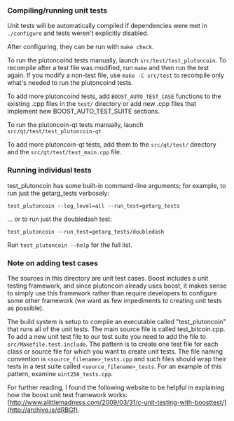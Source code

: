### Compiling/running unit tests

Unit tests will be automatically compiled if dependencies were met in `./configure`
and tests weren't explicitly disabled.

After configuring, they can be run with `make check`.

To run the plutoncoind tests manually, launch `src/test/test_plutoncoin`. To recompile
after a test file was modified, run `make` and then run the test again. If you
modify a non-test file, use `make -C src/test` to recompile only what's needed
to run the plutoncoind tests.

To add more plutoncoind tests, add `BOOST_AUTO_TEST_CASE` functions to the existing
.cpp files in the `test/` directory or add new .cpp files that
implement new BOOST_AUTO_TEST_SUITE sections.

To run the plutoncoin-qt tests manually, launch `src/qt/test/test_plutoncoin-qt`

To add more plutoncoin-qt tests, add them to the `src/qt/test/` directory and
the `src/qt/test/test_main.cpp` file.

### Running individual tests

test_plutoncoin has some built-in command-line arguments; for
example, to run just the getarg_tests verbosely:

    test_plutoncoin --log_level=all --run_test=getarg_tests

... or to run just the doubledash test:

    test_plutoncoin --run_test=getarg_tests/doubledash

Run `test_plutoncoin --help` for the full list.

### Note on adding test cases

The sources in this directory are unit test cases.  Boost includes a
unit testing framework, and since plutoncoin already uses boost, it makes
sense to simply use this framework rather than require developers to
configure some other framework (we want as few impediments to creating
unit tests as possible).

The build system is setup to compile an executable called "test_plutoncoin"
that runs all of the unit tests.  The main source file is called
test_bitcoin.cpp. To add a new unit test file to our test suite you need
to add the file to `src/Makefile.test.include`. The pattern is to create
one test file for each class or source file for which you want to create
unit tests.  The file naming convention is `<source_filename>_tests.cpp`
and such files should wrap their tests in a test suite
called `<source_filename>_tests`. For an example of this pattern,
examine `uint256_tests.cpp`.

For further reading, I found the following website to be helpful in
explaining how the boost unit test framework works:
[http://www.alittlemadness.com/2009/03/31/c-unit-testing-with-boosttest/](http://archive.is/dRBGf).
